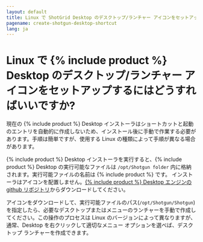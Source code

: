 ```yaml
---
layout: default
title: Linux で ShotGrid Desktop のデスクトップ/ランチャー アイコンをセットアップするにはどうすればいいですか?
pagename: create-shotgun-desktop-shortcut
lang: ja
---
```


# Linux で {% include product %} Desktop のデスクトップ/ランチャー アイコンをセットアップするにはどうすればいいですか?

現在の {% include product %} Desktop インストーラはショートカットと起動のエントリを自動的に作成しないため、インストール後に手動で作業する必要があります。手順は簡単ですが、使用する Linux の種類によって手順が異なる場合があります。

{% include product %} Desktop インストーラを実行すると、{% include product %} Desktop の実行可能なファイルは `/opt/Shotgun folder` 内に格納されます。実行可能ファイルの名前は {% include product %} です。
インストーラはアイコンを配置しません。[{% include product %} Desktop エンジンの github リポジトリ](https://github.com/shotgunsoftware/tk-desktop/blob/aac6fe004bd003bf26316b9859bd4ebc42eb82dc/resources/default_systray_icon.png)からダウンロードしてください。

アイコンをダウンロードして、実行可能ファイルのパス(`/opt/Shotgun/Shotgun`)を指定したら、必要なデスクトップまたはメニューのランチャーを手動で作成してください。この操作のプロセスは Linux のバージョンによって異なりますが、通常、Desktop を右クリックして適切なメニュー オプションを選べば、デスクトップ ランチャーを作成できます。